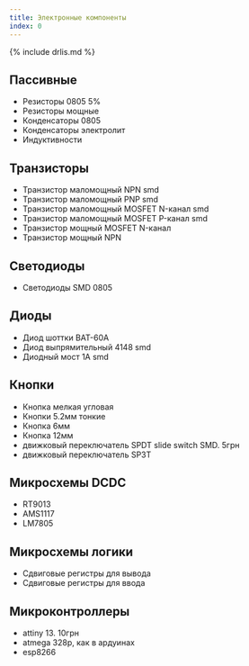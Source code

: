 ```yaml
---
title: Электронные компоненты
index: 0
---
```


{% include drlis.md %}



## Пассивные
- Резисторы 0805 5%
- Резисторы мощные
- Конденсаторы 0805
- Конденсаторы электролит
- Индуктивности


## Транзисторы
- Транзистор маломощный NPN smd 
- Транзистор маломощный PNP smd
- Транзистор маломощный MOSFET N-канал smd
- Транзистор маломощный MOSFET P-канал smd
- Транзистор мощный MOSFET N-канал
- Транзистор мощный NPN



## Светодиоды
- Светодиоды SMD 0805


## Диоды
- Диод шоттки BAT-60A
- Диод выпрямительный 4148 smd
- Диодный мост 1А smd



## Кнопки
- Кнопка мелкая угловая
- Кнопки 5.2мм тонкие
- Кнопка 6мм
- Кнопка 12мм
- движковый переключатель SPDT slide switch SMD. 5грн
- движковый переключатель SP3T


## Микросхемы DCDC
- RT9013
- AMS1117
- LM7805

## Микросхемы логики
- Сдвиговые регистры для вывода
- Сдвиговые регистры для ввода


## Микроконтроллеры
- attiny 13. 10грн
- atmega 328p, как в ардуинах
- esp8266





